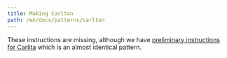 ```yaml
---
title: Making Carlton
path: /en/docs/patterns/carlton
---
```


These instructions are missing, although we have [preliminary instructions for Carlita](/en/docs/patterns/carlita) which is an almost identical pattern.